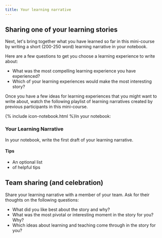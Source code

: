 ```yaml
---
title: Your learning narrative
---
```

## Sharing one of your learning stories

Next, let's bring together what you have learned so far in this mini-course by writing a short (200-250 word) learning narrative in your notebook.

Here are a few questions to get you choose a learning experience to write about:

* What was the most compelling learning experience you have experienced?
* Which of your learning experiences would make the most interesting story?
<!--* In discussing your learning with your team, which of your stories did they find most surprising or interesting?-->

Once you have a few ideas for learning experiences that you might want to write about, watch the following playlist of learning narratives created by previous participants in this mini-course. 

<!-- todo: insert learning narrative playlist -->

<div class="card my-5 shadow-sm">
  <div class="card-header">
    <span>{% include icon-notebook.html %}In your notebook:</span>
  </div>
  <div class="card-body">
    <h3 class="card-title">Your Learning Narrative</h3>
    <p class="card-text">In your notebook, write the first draft of your learning narrative.</p>
    <!--
    <ul>
        <li>An optional list of steps</li>
        <li>or questions</li>
        <li>to work on.</li>
    </ul>
    -->
    <div class="card-footer">
        <h4>Tips</h4>
        <ul>
            <li>An optional list</li>
            <li>of helpful tips</li>
        </ul>
    </div>
  </div>
</div>

## Team sharing (and celebration)
<!-- todo: more constructive name for this? -->

Share your learning narrative with a member of your team. Ask for their thoughts on the following questions:

* What did you like best about the story and why?
* What was the most pivotal or interesting moment in the story for you? Why?
* Which ideas about learning and teaching come through in the story for you?

